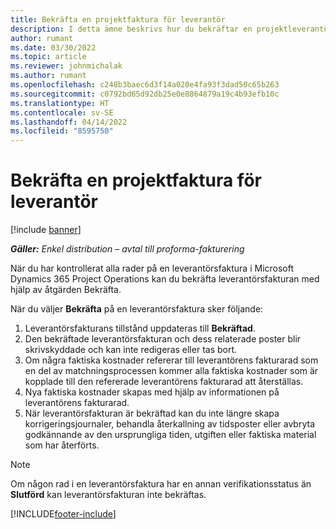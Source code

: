 ```yaml
---
title: Bekräfta en projektfaktura för leverantör
description: I detta ämne beskrivs hur du bekräftar en projektleverantörsfaktura i Microsoft Dynamics 365 Project Operations och den ekonomiska påverkan av att bekräfta en projektleverantörsfaktura.
author: rumant
ms.date: 03/30/2022
ms.topic: article
ms.reviewer: johnmichalak
ms.author: rumant
ms.openlocfilehash: c248b3baec6d3f14a020e4fa93f3dad50c65b263
ms.sourcegitcommit: c0792bd65d92db25e0e8864879a19c4b93efb10c
ms.translationtype: HT
ms.contentlocale: sv-SE
ms.lasthandoff: 04/14/2022
ms.locfileid: "8595750"
---
```

# <a name="confirm-a-project-vendor-invoice"></a>Bekräfta en projektfaktura för leverantör

[!include [banner](../../includes/dataverse-preview.md)]

_**Gäller:** Enkel distribution – avtal till proforma-fakturering_

När du har kontrollerat alla rader på en leverantörsfaktura i Microsoft Dynamics 365 Project Operations kan du bekräfta leverantörsfakturan med hjälp av åtgärden Bekräfta.

När du väljer **Bekräfta** på en leverantörsfaktura sker följande:

1. Leverantörsfakturans tillstånd uppdateras till **Bekräftad**.
2. Den bekräftade leverantörsfakturan och dess relaterade poster blir skrivskyddade och kan inte redigeras eller tas bort.
3. Om några faktiska kostnader refererar till leverantörens fakturarad som en del av matchningsprocessen kommer alla faktiska kostnader som är kopplade till den refererade leverantörens fakturarad att återställas.
4. Nya faktiska kostnader skapas med hjälp av informationen på leverantörens fakturarad.
5. När leverantörsfakturan är bekräftad kan du inte längre skapa korrigeringsjournaler, behandla återkallning av tidsposter eller avbryta godkännande av den ursprungliga tiden, utgiften eller faktiska material som har återförts.

> [!NOTE]
> Om någon rad i en leverantörsfaktura har en annan verifikationsstatus än **Slutförd** kan leverantörsfakturan inte bekräftas.

[!INCLUDE[footer-include](../../includes/footer-banner.md)]
